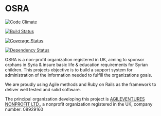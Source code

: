 OSRA
====
[organization]: http://www.agileventures.org/

[![Code Climate](https://codeclimate.com/github/AgileVentures/osra/badges/gpa.svg)](https://codeclimate.com/github/AgileVentures/osra)

[![Build Status](https://travis-ci.org/AgileVentures/osra.svg?branch=develop)](https://travis-ci.org/AgileVentures/osra)

[![Coverage Status](https://coveralls.io/repos/AgileVentures/osra/badge.png?branch=develop)](https://coveralls.io/r/AgileVentures/osra?branch=develop)

[![Dependency Status](https://gemnasium.com/AgileVentures/osra.svg)](https://gemnasium.com/AgileVentures/osra)

OSRA is a non-profit organization registered in UK, aiming to sponsor orphans in Syria & insure basic life & education requirements for Syrian children. This projects objective is to build a support system for administration of the information needed to fulfill the organizations goals.

We are proudly using Agile methods and Ruby on Rails as the framework to deliver well tested and solid software.

The principal organization developing this project is [AGILEVENTURES NONPROFIT LTD.][organization], a nonprofit organization registered in the UK, company number: 08929160
